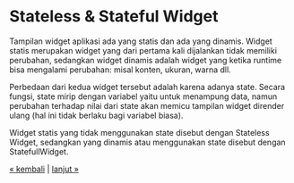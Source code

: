 # Stateless & Stateful Widget

Tampilan widget aplikasi ada yang statis dan ada yang dinamis. Widget statis merupakan widget yang dari pertama kali dijalankan tidak memiliki perubahan, sedangkan widget dinamis adalah widget yang ketika runtime bisa mengalami perubahan: misal konten, ukuran, warna dll.

Perbedaan dari kedua widget tersebut adalah karena adanya state. Secara fungsi, state mirip dengan variabel yaitu untuk menampung data, namun perubahan terhadap nilai dari state akan memicu tampilan widget dirender ulang (hal ini tidak berlaku bagi variabel biasa).

Widget statis yang tidak menggunakan state disebut dengan Stateless Widget, sedangkan yang dinamis atau menggunakan state disebut dengan StatefullWidget.



[&laquo; kembali](06.md) | [lanjut &raquo;](08.md)
